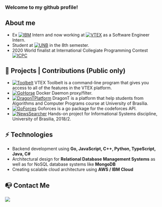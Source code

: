 ### Welcome to my github profile!

## About me

- Ex [![IBM](https://img.shields.io/badge/-IBM-02579A)](https://www.ibm.com/br-pt) Intern and now working at [![VTEX](https://img.shields.io/badge/-VTEX-ff69b4)](https://vtex.com/br-pt/) as a Software Engineer Intern.
- Student at [![UNB](https://img.shields.io/badge/UNB-Computer%20Science-%23008940)](https://www.unb.br/) in the 8th semester.
- 2020 World finalist at International Collegiate Programming Contest [![ICPC](https://img.shields.io/badge/-ICPC-orange)](http://maratona.ime.usp.br/hist/2019/index.html)

## 🚧 Projects | Contributions (Public only)

- [![Toolbelt](https://img.shields.io/badge/-Toolbelt-%23008940)](https://github.com/vtex/toolbelt) VTEX Toolbelt is a command-line program that gives you access to all of the features in the VTEX platform.
- [![GoHorse](https://img.shields.io/badge/-Go%20Horse-133E79)](https://github.com/labbsr0x/go-horse) Docker Daemon proxy/filter.
- [![DragonTPlatform](https://img.shields.io/badge/-DragonT%20Platform-FF4B4C)](https://github.com/apc-unb/apc-api) DragonT is a platform that help students from Algorithms and Computer Programs course at University of Brasília.
- [![GoForces](https://img.shields.io/badge/-Goforces-74CDDD)](https://github.com/togatoga/goforces) Goforces is a go package for the codeforces API.
- [![NewsSearcher](https://img.shields.io/badge/-News%20Searcher-red)](https://github.com/Gguidini/news-searcher) Hands-on project for Informational Systems discipline, University of Brasilia, 2018/2.

## ⚡ Technologies
- Backend development using **Go, JavaScript, C++, Python, TypeScript, Java, C#**
- Architectural design for **Relational Database Management Systems** as well as for NoSQL database systems like **MongoDB**
- Creating scalable cloud architecture using **AWS / IBM Cloud**

## :mailbox_with_no_mail: Contact Me


[![](https://i.imgur.com/X63o6PA.png)](https://www.linkedin.com/in/verasthiago/)
